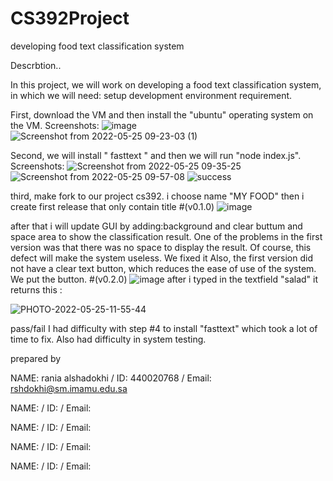 # CS392Project
developing food text classification system

Descrbtion..

In this project, we will work on developing a food text classification system, in which we will need:
setup development environment requirement.

First, download the VM and then install the "ubuntu" operating system on the VM.
Screenshots:
![image](https://user-images.githubusercontent.com/105398645/170193947-cf44deca-6fca-42a1-8ab0-8a32132dcf01.png)
![Screenshot from 2022-05-25 09-23-03 (1)](https://user-images.githubusercontent.com/105398645/170195327-34843d44-253e-4a3d-ba94-797b17d299f3.png)

Second, we will install " fasttext " and then we will run "node index.js".
Screenshots:
![Screenshot from 2022-05-25 09-35-25](https://user-images.githubusercontent.com/105398645/170202994-53e20326-5cd6-479d-b55b-b8278da49b9a.png)
![Screenshot from 2022-05-25 09-57-08](https://user-images.githubusercontent.com/105398645/170203151-f6527c1a-c04d-46e3-87c5-bd1ed91416be.png)
![success](https://user-images.githubusercontent.com/105398645/170220302-a3616981-2910-4951-b059-23b7a5fe7648.jpg)

third, make fork to our project cs392.
i choose name "MY FOOD" 
then i create first release 
that only contain title 
#(v0.1.0)
![image](https://user-images.githubusercontent.com/105398645/170213664-99cdf6f0-3d0e-4799-9a76-af20c4ac2094.png)

after that i will update GUI by adding:background and clear buttum and space area to show the classification result.
One of the problems in the first version was that there was no space to display the result. Of course, this defect will make the system useless. We fixed it
Also, the first version did not have a clear text button, which reduces the ease of use of the system. We put the button.
#(v0.2.0)
![image](https://user-images.githubusercontent.com/105398645/170213792-ecfb4ab5-9491-4a9e-8b4b-9982aeff717e.png)
after i typed in the textfield "salad" it returns this :

![PHOTO-2022-05-25-11-55-44](https://user-images.githubusercontent.com/105398645/170226436-a61cfb37-31bb-44b8-8709-4a3837017174.jpg)



pass/fail
I had difficulty with step #4 to install "fasttext" which took a lot of time to fix.
Also had difficulty in system testing.


prepared by 


NAME: rania alshadokhi / ID: 440020768 / Email: rshdokhi@sm.imamu.edu.sa

NAME: / ID: / Email:

NAME: / ID: / Email:

NAME: / ID: / Email:

NAME: / ID: / Email:

